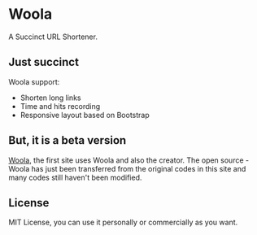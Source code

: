 Woola
=====

A Succinct URL Shortener.

## Just succinct

Woola support:

* Shorten long links
* Time and hits recording
* Responsive layout based on Bootstrap

## But, it is a beta version

[Woola](http://woo.la), the first site uses Woola and also the creator. The open source - Woola has just been transferred from the original codes in this site and many codes still haven't been modified. 

## License

MIT License, you can use it personally or commercially as you want.

